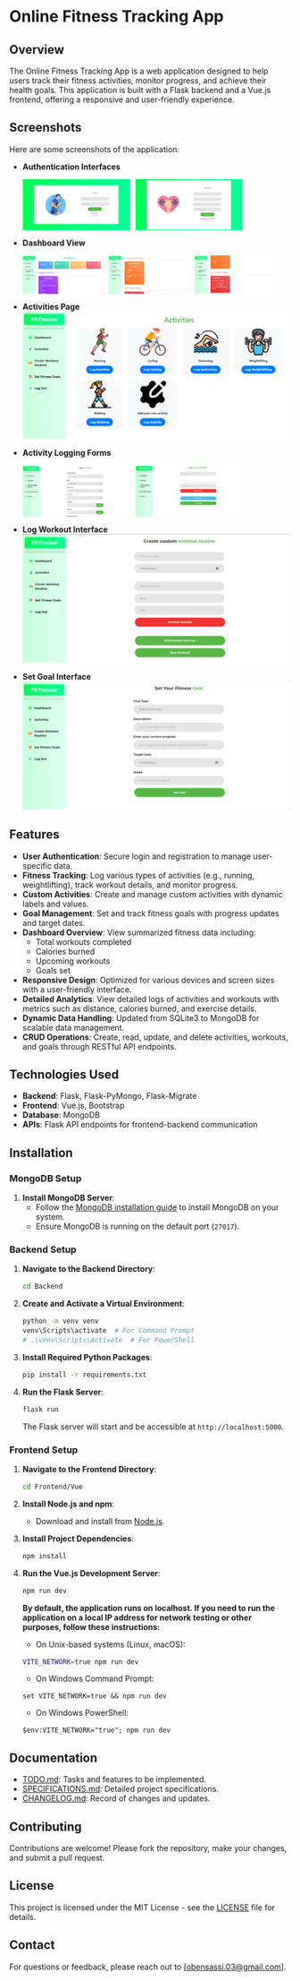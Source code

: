 # Online Fitness Tracking App

## Overview

The Online Fitness Tracking App is a web application designed to help users track their fitness activities, monitor progress, and achieve their health goals. This application is built with a Flask backend and a Vue.js frontend, offering a responsive and user-friendly experience.

## Screenshots

Here are some screenshots of the application:

- **Authentication Interfaces**
  <div style="display: flex; gap: 10px;">
      <img src="Screenshots/login.png" alt="Login Overview" style="width: 40%;"/>
      <img src="Screenshots/signup.png" alt="Sign Up Overview" style="width: 40%;"/>
  </div>

- **Dashboard View**
  <div style="display: flex; gap: 10px;">
      <img src="Screenshots/dashboard.png" alt="Dashboard Overview 1" style="width: 30%;"/>
      <img src="Screenshots/dashboard2.png" alt="Dashboard Overview 2" style="width: 30%;"/>
      <img src="Screenshots/dashboard3.png" alt="Dashboard Overview 3" style="width: 30%;"/>
  </div>

- **Activities Page**
  ![Activities Page](Screenshots/activities.png)

- **Activity Logging Forms**
  <div style="display: flex; gap: 10px;">
      <img src="Screenshots/log-activity.png" alt="Log Activity Overview" style="width: 40%;"/>
      <img src="Screenshots/log-custom-activity.png" alt="Log Custom Activity Overview" style="width: 40%;"/>
  </div>

- **Log Workout Interface**
  ![Workout Interface](Screenshots/log-workout.png)

- **Set Goal Interface**
  ![Goal](Screenshots/set-goal.png)

## Features

- **User Authentication**: Secure login and registration to manage user-specific data.
- **Fitness Tracking**: Log various types of activities (e.g., running, weightlifting), track workout details, and monitor progress.
- **Custom Activities**: Create and manage custom activities with dynamic labels and values.
- **Goal Management**: Set and track fitness goals with progress updates and target dates.
- **Dashboard Overview**: View summarized fitness data including:
  - Total workouts completed
  - Calories burned
  - Upcoming workouts
  - Goals set
- **Responsive Design**: Optimized for various devices and screen sizes with a user-friendly interface.
- **Detailed Analytics**: View detailed logs of activities and workouts with metrics such as distance, calories burned, and exercise details.
- **Dynamic Data Handling**: Updated from SQLite3 to MongoDB for scalable data management.
- **CRUD Operations**: Create, read, update, and delete activities, workouts, and goals through RESTful API endpoints.

## Technologies Used

- **Backend**: Flask, Flask-PyMongo, Flask-Migrate
- **Frontend**: Vue.js, Bootstrap
- **Database**: MongoDB
- **APIs**: Flask API endpoints for frontend-backend communication

## Installation

### MongoDB Setup

1. **Install MongoDB Server**:
   - Follow the [MongoDB installation guide](https://docs.mongodb.com/manual/installation/) to install MongoDB on your system.
   - Ensure MongoDB is running on the default port (`27017`).

### Backend Setup

1. **Navigate to the Backend Directory**:
    ```sh
    cd Backend
    ```

2. **Create and Activate a Virtual Environment**:
    ```sh
    python -m venv venv
    venv\Scripts\activate  # For Command Prompt
    # .\venv\Scripts\Activate  # For PowerShell
    ```

3. **Install Required Python Packages**:
    ```sh
    pip install -r requirements.txt
    ```

4. **Run the Flask Server**:
    ```sh
    flask run
    ```

   The Flask server will start and be accessible at `http://localhost:5000`.

### Frontend Setup

1. **Navigate to the Frontend Directory**:
    ```sh
    cd Frontend/Vue
    ```

2. **Install Node.js and npm**:
   - Download and install from [Node.js](https://nodejs.org/).

3. **Install Project Dependencies**:
    ```sh
    npm install
    ```

4. **Run the Vue.js Development Server**:
    ```sh
    npm run dev
    ```
    **By default, the application runs on localhost. If you need to run the application on a local IP address for network testing or other purposes, follow these instructions:**
    - On Unix-based systems (Linux, macOS):
    ```sh
    VITE_NETWORK=true npm run dev
    ```
    - On Windows Command Prompt:
    ```
    set VITE_NETWORK=true && npm run dev
    ```
    - On Windows PowerShell:
    ```
    $env:VITE_NETWORK="true"; npm run dev
    ```


## Documentation

- [TODO.md](TODO.md): Tasks and features to be implemented.
- [SPECIFICATIONS.md](SPECIFICATIONS.md): Detailed project specifications.
- [CHANGELOG.md](CHANGELOG.md): Record of changes and updates.

## Contributing

Contributions are welcome! Please fork the repository, make your changes, and submit a pull request.

## License

This project is licensed under the MIT License - see the [LICENSE](LICENSE) file for details.

## Contact

For questions or feedback, please reach out to [obensassi.03@gmail.com].